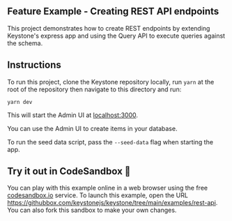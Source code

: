 ## Feature Example - Creating REST API endpoints

This project demonstrates how to create REST endpoints by extending Keystone's express app and using the Query API to execute queries against the schema.

## Instructions

To run this project, clone the Keystone repository locally, run `yarn` at the root of the repository then navigate to this directory and run:

```shell
yarn dev
```

This will start the Admin UI at [localhost:3000](http://localhost:3000).

You can use the Admin UI to create items in your database.

To run the seed data script, pass the `--seed-data` flag when starting the app.

## Try it out in CodeSandbox 🧪

You can play with this example online in a web browser using the free [codesandbox.io](https://codesandbox.io/) service. To launch this example, open the URL <https://githubbox.com/keystonejs/keystone/tree/main/examples/rest-api>. You can also fork this sandbox to make your own changes.

